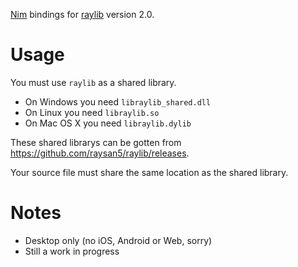 [Nim](https://nim-lang.org) bindings for [raylib](http://raylib.com) version 2.0.

# Usage
You must use `raylib` as a shared library.

- On Windows you need `libraylib_shared.dll`
- On Linux you need `libraylib.so`
- On Mac OS X you need `libraylib.dylib`

These shared librarys can be gotten from https://github.com/raysan5/raylib/releases.

Your source file must share the same location as the shared library.

# Notes
- Desktop only (no iOS, Android or Web, sorry)
- Still a work in progress
